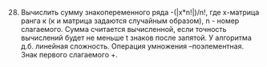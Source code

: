 28. Вычислить сумму знакопеременного ряда -(|х*n!|)/n!,
где х-матрица ранга к (к и матрица задаются случайным образом),
n - номер слагаемого. Сумма считается вычисленной,
если точность вычислений будет не меньше t знаков после запятой.
 У алгоритма д.б. линейная сложность. Операция умножения –поэлементная. Знак первого слагаемого  +.
